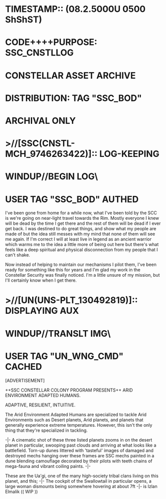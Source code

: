 # TIMESTAMP::         (08.2.5000U 0500 ShShST)
# CODE++++PURPOSE:    SSC_CNSTLLOG
#				     CONSTELLAR ASSET ARCHIVE
# DISTRIBUTION:       TAG "SSC_BOD"
#					ARCHIVAL ONLY

# >//[SSC(CNSTL-MCH_9746263422)]:: LOG-KEEPING
#						           WINDUP//BEGIN LOG\\
#						           USER TAG "SSC_BOD" AUTHED

I've been gone from home for a while now, what I've been told by the SCC is we're going on near-light travel towards the Rim. Mostly everyone I knew will be dead by the time I get there and the rest of them will be dead if I ever get back. I was destined to do great things, and show what my people are made of but the idea still messes with my mind that none of them will see me again. If I'm correct I will at least live in legend as an ancient warrior which warms me to the idea a little more of being out here but there's what feels like a deep spiritual and physical disconnection from my people that I can't shake.

Now instead of helping to maintain our mechanisms I pilot them, I've been ready for something like this for years and I'm glad my work in the Constellar Security was finally noticed. I'm a little unsure of my mission, but I'll certainly know when I get there.

# >//[UN(UNS-PLT_130492819)]:: DISPLAYING AUX
#						       WINDUP//TRANSLT IMG\\
#				               USER TAG "UN_WNG_CMD" CACHED

[ADVERTISEMENT]

++SSC CONSTELLAR COLONY PROGRAM PRESENTS++
ARID ENVIRONMENT ADAPTED HUMANS.

ADAPTIVE, RESILIENT, INTUITIVE.

The Arid Environment Adapted Humans are specialized to tackle Arid Environments such as Desert planets, Arid planets, and planets that generally experience extreme temperatures. However, this isn't the only thing that they're specialized in tackling.

-|- A cinematic shot of these three listed planets zooms in on the desert planet in particular, swooping past clouds and arriving at what looks like a battlefield. Torn-up dunes littered with 'tasteful' images of damaged and destroyed mechs hanging over these frames are SSC mechs painted in a dune blending camouflage decorated by their pilots with teeth chains of mega-fauna and vibrant coiling paints. -|-

These are the Ua'gi, one of the many high-society tribal clans living on this planet, and this; -|- The cockpit of the Swallowtail in particular opens, a large woman dismounts being somewhere hovering at about 7ft -|- is Izlan Elmalik (( WIP ))